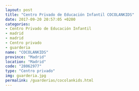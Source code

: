 ```yaml
---
layout: post
title: "Centro Privado de Educación Infantil COCOLANKIDS"
date: 2017-09-20 20:57:05 +0200
categories:
- Centro Privado de Educación Infantil
- madrid
- madrid
- Centro privado
- guarderia
name: "COCOLANKIDS"
province: "Madrid"
location: "Madrid"
code: "28062977"
type: "Centro privado"
img: guarderia.jpg
permalink: /guarderias/cocolankids.html
---
```

